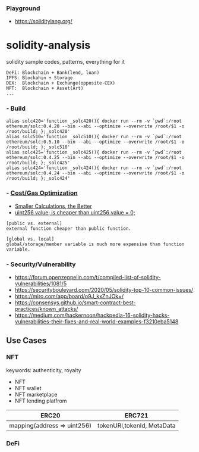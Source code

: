 ### Playground
- https://soliditylang.org/
# solidity-analysis
solidity sample codes, patterns, everything for it

```
DeFi: Blockchain + Bank(lend, loan)
IPFS: Blockahin + Storage
DEX:  Blockchain + Exchange(opposite-CEX)
NFT:  Blockchain + Asset(Art)
...
```
### - Build
```
alias solc420='function _solc420(){ docker run --rm -v `pwd`:/root ethereum/solc:0.4.20 --bin --abi --optimize --overwrite /root/$1 -o /root/build; };_solc420'
alias solc510='function _solc510(){ docker run --rm -v `pwd`:/root ethereum/solc:0.5.10 --bin --abi --optimize --overwrite /root/$1 -o /root/build; };_solc510'
alias solc425='function _solc425(){ docker run --rm -v `pwd`:/root ethereum/solc:0.4.25 --bin --abi --optimize --overwrite /root/$1 -o /root/build; };_solc425'
alias solc424='function _solc424(){ docker run --rm -v `pwd`:/root ethereum/solc:0.4.24 --bin --abi --optimize --overwrite /root/$1 -o /root/build; };_solc424'

```
### - [Cost/Gas Optimization](https://mudit.blog/solidity-gas-optimization-tips/)
- [Smaller Calculations, the Better](https://mudit.blog/solidity-gas-optimization-tips/)
- [uint256 value; is cheaper than uint256 value = 0;](https://medium.com/coinmonks/gas-optimization-in-solidity-part-i-variables-9d5775e43dde)
```
[public vs. external]
external function cheaper than public function.

[global vs. local]
global/storage/member variable is much more expensive than function variable.
```

### - Security/Vulnerability
- https://forum.openzeppelin.com/t/compiled-list-of-solidity-vulnerabilities/1081/5
- https://securityboulevard.com/2020/05/solidity-top-10-common-issues/
- https://miro.com/app/board/o9J_kxZnJOk=/
- https://consensys.github.io/smart-contract-best-practices/known_attacks/
- https://medium.com/hackernoon/hackpedia-16-solidity-hacks-vulnerabilities-their-fixes-and-real-world-examples-f3210eba5148

## Use Cases
### NFT
keywords: authenticity, royalty
- NFT
- NFT wallet
- NFT marketplace
- NFT lending platfrom

ERC20 | ERC721
------|------
mapping(address => uint256) | tokenURI,tokenId, MetaData

### DeFi
